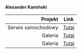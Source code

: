 **Alexander Kamiński**


| Projekt | Link |
|-----:|---------------|
| Serwis samochodowy | <a href="https://alexkaminskii.github.io/Projekt%20Serwis%20Samochodowy/index.html">Tutaj</a> |
| Galeria | <a href="https://alexkaminskii.github.io/Galeria/index.html">Tutaj</a> |
| Galeria | <a href="https://alexkaminskii.github.io/INF%2003/index.html">Tutaj</a> |

